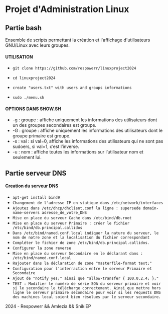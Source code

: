 # Projet d'Administration Linux

## Partie bash

Ensemble de scripts permettant la création et l'affichage d'utilisateurs GNU/Linux avec leurs groupes.

#### UTILISATION
- `git clone https://github.com/respowerr/linuxproject2024`

- `cd linuxproject2024`

- `create "users.txt" with users and groups informations`

- `sudo ./menu.sh`

#### OPTIONS DANS SHOW.SH
- -g : groupe : affiche uniquement les informations des utilisateurs dont un des groupes secondaires est groupe. 
- -G : groupe : affiche uniquement les informations des utilisateurs dont le groupe primaire est groupe. 
- -s : val : si val=0, affiche les informations des utilisateurs qui ne sont pas sudoers, si val=1, c’est l’inverse.
- -u : nom : affiche toutes les informations sur l’utilisateur nom et seulement lui. 

## Partie serveur DNS

#### Creation du serveur DNS

- `apt-get install bind9`
- `Changement de l'adresse IP en statique dans /etc/network/interfaces`
- `Ajoutez dans /etc/dhcp/dhclient.conf la ligne : supersede domain-name-servers adresse_de_votre_DNS`
- `Mise en place du serveur Cache dans /etc/bind/db.root`
- `Mise en place du serveur Primaire : créer le fichier /etc/bind/db.principal.callidos`
- `Dans /etc/bind/named.conf.local indiquer la nature du serveur, le nom de notre zone et la localisation du fichier correspondant`
- `Compléter le fichier de zone /etc/bind/db.principal.callidos. `
- `Configurer la zone reverse`
- `Mise en place du serveur Secondaire en le déclarant dans : /etc/bind/named.conf.local`
- `Rajouter dans la déclaration de zone "masterfile-format text;"`
- `Configuration pour l'interraction entre le serveur Primaire et Secondaire`
- `Ajout de "notify yes;" ainsi que "allow-transfer { 100.0.2.4; };"`
- `TEST : Modifier le numéro de série SOA du serveur primaire et voir si le secondaire le télécharge correctement. Ainsi que mettre hors ligne le serveur primaire secondaire pour voir si les requests DNS des machines local soient bien résolues par le serveur secondaire.`

2024 - Respowerr && Amlezia && SnikiEP